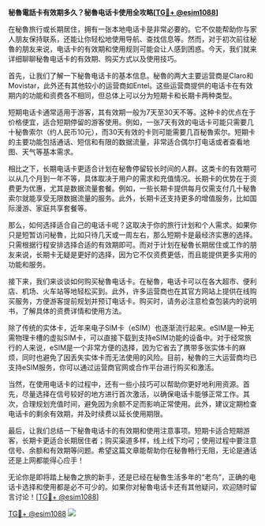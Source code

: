 **秘魯電話卡有效期多久？秘魯电话卡使用全攻略[[TG💪+ @esim1088](https://t.me/s/esim1088)]**

在秘魯旅行或长期居住，拥有一张本地电话卡是非常必要的。它不仅能帮助你与家人朋友保持联系，还能让你轻松地使用导航、查找信息等。然而，对于初次前往秘魯的朋友来说，电话卡的有效期和使用规则可能会让人感到困惑。今天，我们就来详细聊聊秘魯电话卡的有效期、购买方式以及使用技巧。

首先，让我们了解一下秘魯电话卡的基本信息。秘魯的两大主要运营商是Claro和Movistar，此外还有其他较小的运营商如Entel。这些运营商提供的电话卡在有效期内的功能和资费各不相同，但总体上可以分为短期卡和长期卡两种类型。

短期电话卡通常适用于游客，其有效期一般为7天至30天不等。这种卡的优点在于价格便宜，适合短期停留的游客使用。例如，一张7天有效的电话卡可能只需要几十秘魯索尔（约人民币10元），而30天有效的卡则可能需要几百秘魯索尔。短期卡的主要功能包括通话、短信和有限的数据流量，非常适合偶尔打电话或者查看地图、天气等基本需求。

相比之下，长期电话卡更适合计划在秘魯停留较长时间的人群。这类卡的有效期可以从几个月到一年不等，具体取决于用户的需求和充值情况。长期卡的优势在于资费更为优惠，尤其是数据流量套餐。例如，一些长期卡提供每月仅需支付几十秘魯索尔就能享受无限数据流量的服务。此外，长期卡还支持更多的增值服务，比如国际漫游、家庭共享套餐等。

那么，如何选择适合自己的电话卡呢？这取决于你的旅行计划和个人需求。如果你只是短暂访问秘魯，比如只待几天或一周左右，那么短期卡是最经济实惠的选择。只需根据行程安排选择合适的有效期即可。而对于计划在秘魯长期居住或工作的朋友来说，长期卡无疑是更好的选择，因为它不仅资费更低，而且能提供更多实用的功能和服务。

接下来，我们来谈谈如何购买秘魯电话卡。在秘魯，电话卡可以在各大超市、便利店、机场、火车站等地轻松买到。此外，许多运营商也在其官方网站上提供在线购买服务，方便游客提前规划并预订电话卡。购买时，请务必注意检查包装内的说明书，了解具体的资费详情和使用方法。

除了传统的实体卡，近年来电子SIM卡（eSIM）也逐渐流行起来。eSIM是一种无需物理卡槽的虚拟SIM卡，可以直接下载到支持eSIM功能的设备中。对于经常旅行的人来说，eSIM是一个非常方便的选择，因为它省去了携带多张实体卡的麻烦，同时也避免了因丢失实体卡而无法使用的风险。目前，秘魯的三大运营商均已支持eSIM服务，你可以通过运营商官网或合作平台进行购买和激活。

当然，在使用电话卡的过程中，还有一些小技巧可以帮助你更好地利用资源。首先，尽量选择在信号较好的地方进行首次激活，以确保电话卡能够正常工作。其次，合理规划充值时间，避免因为余额不足而影响正常使用。此外，建议定期检查电话卡的剩余有效期，并及时续费以延长使用期限。

最后，让我们总结一下秘魯电话卡的有效期和使用注意事项。短期卡适合短期游客，长期卡更适合长期居住者；购买渠道多样，线上线下均可；使用过程中要注意信号、余额和有效期等问题。希望这篇文章能帮助你在秘魯畅行无阻，无论是通话还是上网都能得心应手！

无论你是即将踏上秘魯之旅的新手，还是已经在秘魯生活多年的“老鸟”，正确的电话卡选择和使用都是必不可少的。如果你对秘魯电话卡还有其他疑问，欢迎随时留言讨论！[[TG💪+ @esim1088](https://t.me/s/esim1088)]

[TG💪+ @esim1088](https://t.me/s/esim1088) ![](https://i.postimg.cc/4NQfJmqS/Snipaste-2025-05-13-00-14-12.png)